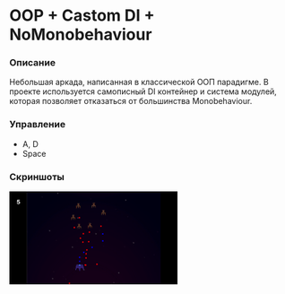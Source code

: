 # OOP + Castom DI + NoMonobehaviour

### Описание

Небольшая аркада, написанная в классической ООП парадигме. В проекте используется самописный DI контейнер и система модулей, которая позволяет отказаться от большинства Monobehaviour.

### Управление

- A, D 
- Space

### Скриншоты

<img src="Assets\Resources\Arcade.png" width="300">
